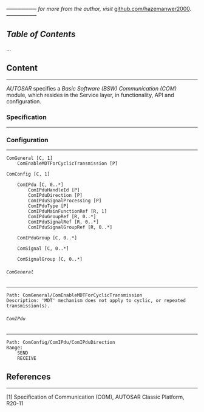 ──────── *for more from the author, visit* [github.com/hazemanwer2000](https://github.com/hazemanwer2000). ────────
## *Table of Contents*
...
## Content
---
*AUTOSAR* specifies a *Basic Software (BSW) Communication (COM)* module, which resides in the Service layer, in functionality, API and configuration.
### Specification
---

### Configuration
---
```
ComGeneral [C, 1]
	ComEnableMDTForCyclicTransmission [P]

ComConfig [C, 1]

	ComIPdu [C, 0..*]
		ComIPduHandleId [P]
		ComIPduDirection [P]
		ComIPduSignalProcessing [P]
		ComIPduType [P]
		ComIPduMainFunctionRef [R, 1]
		ComIPduGroupRef [R, 0..*]
		ComIPduSignalRef [R, 0..*]
		ComIPduSignalGroupRef [R, 0..*]

	ComIPduGroup [C, 0..*]

	ComSignal [C, 0..*]

	ComSignalGroup [C, 0..*]
```
###### `ComGeneral`
---
```
Path: ComGeneral/ComEnableMDTForCyclicTransmission
Description: 'MDT' mechanism does not apply to cyclic, or repeated transmission(s).
```
###### `ComIPdu`
---
```
Path: ComConfig/ComIPdu/ComIPduDirection
Range:
	SEND
	RECEIVE
```
## References
---
[1] Specification of Communication (COM), AUTOSAR Classic Platform, R20-11